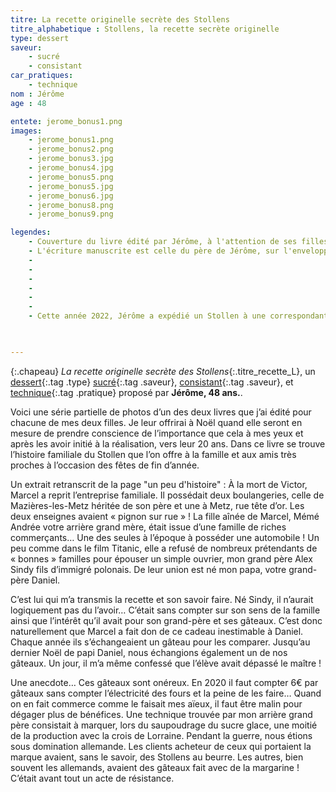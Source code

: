 ```yaml
---
titre: La recette originelle secrète des Stollens
titre_alphabetique : Stollens, la recette secrète originelle
type: dessert
saveur: 
    - sucré
    - consistant
car_pratiques:
    - technique
nom : Jérôme
age : 48

entete: jerome_bonus1.png
images:
    - jerome_bonus1.png
    - jerome_bonus2.png
    - jerome_bonus3.jpg
    - jerome_bonus4.jpg
    - jerome_bonus5.png
    - jerome_bonus5.jpg
    - jerome_bonus6.jpg
    - jerome_bonus8.png
    - jerome_bonus9.png

legendes:
    - Couverture du livre édité par Jérôme, à l'attention de ses filles.
    - L'écriture manuscrite est celle du père de Jérôme, sur l'enveloppe qui contenait la recette lorsqu'il lui a transmise.
    -
    -
    -
    -
    -
    -
    - Cette année 2022, Jérôme a expédié un Stollen à une correspondante japonaise avec qui il a sympathisé lors d'un voyage en famille au pays du soleil levant.

    

---
```

{:.chapeau}
*La recette originelle secrète des Stollens*{:.titre_recette_L}, un [dessert](/dessert){:.tag .type} [sucré](/sucre){:.tag .saveur}, [consistant](/consistant){:.tag .saveur}, et [technique](/technique){:.tag .pratique} proposé par **Jérôme, 48 ans.**.

Voici une série partielle de photos d’un des deux livres que j’ai édité pour chacune de mes deux filles.
Je leur offrirai à Noël quand elle seront en mesure de prendre conscience de l’importance que cela à mes yeux et après les avoir initié à la réalisation, vers leur 20 ans.
Dans ce livre se trouve l’histoire familiale du Stollen que l’on offre à la famille et aux amis très proches à l’occasion des fêtes de fin d’année. 

Un extrait retranscrit de la page "un peu d'histoire" : 
À la mort de Victor, Marcel a reprit l’entreprise familiale. Il possédait deux boulangeries, celle de Mazières-les-Metz héritée de son père et une à Metz, rue tête d’or. Les deux enseignes avaient « pignon sur rue » ! La fille aînée de Marcel, Mémé Andrée votre arrière grand mère, était issue d’une famille de riches commerçants… Une des seules à l’époque à posséder une automobile ! 
Un peu comme dans le film Titanic, elle a refusé de nombreux prétendants de « bonnes » familles pour épouser un simple ouvrier, mon grand père Alex Sindy fils d’immigré polonais. De leur union est né mon papa, votre grand-père Daniel. 

C’est lui qui m’a transmis la recette et son savoir faire. Né Sindy, il n’aurait logiquement pas du l’avoir… C’était sans compter sur son sens de la famille ainsi que l’intérêt qu’il avait pour son grand-père et ses gâteaux. C’est donc naturellement que Marcel a fait don de ce cadeau inestimable à Daniel. 
Chaque année ils s’échangeaient un gâteau pour les comparer. Jusqu’au dernier Noël de papi Daniel, nous échangions également un de nos gâteaux. Un jour, il m’a même confessé que l’élève avait dépassé le maître ! 

Une anecdote…
Ces gâteaux sont onéreux. En 2020 il faut compter 6€ par gâteaux sans compter l’électricité des fours et la peine de les faire… Quand on en fait commerce comme le faisait mes aïeux, il faut être malin pour dégager plus de bénéfices. 
Une technique trouvée par mon arrière grand père consistait à marquer, lors du saupoudrage du sucre glace, une moitié de la production avec la crois de Lorraine. Pendant la guerre, nous étions sous domination allemande. Les clients acheteur de ceux qui portaient la marque avaient, sans le savoir, des Stollens au beurre. Les autres, bien souvent les allemands, avaient des gâteaux fait avec de la margarine ! C’était avant tout un acte de résistance. 
